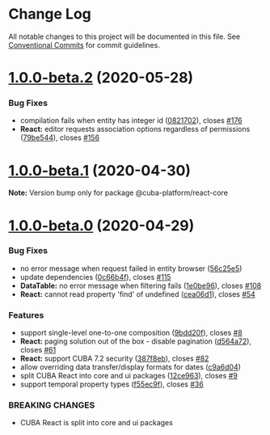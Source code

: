 # Change Log

All notable changes to this project will be documented in this file.
See [Conventional Commits](https://conventionalcommits.org) for commit guidelines.

# [1.0.0-beta.2](https://github.com/cuba-platform/frontend/tree/master/packages/cuba-react-core/compare/@cuba-platform/react-core@1.0.0-beta.1...@cuba-platform/react-core@1.0.0-beta.2) (2020-05-28)


### Bug Fixes

* compilation fails when entity has integer id ([0821702](https://github.com/cuba-platform/frontend/tree/master/packages/cuba-react-core/commit/082170259b884493bdf1f8d7b2d1158b93810064)), closes [#176](https://github.com/cuba-platform/frontend/tree/master/packages/cuba-react-core/issues/176)
* **React:** editor requests association options regardless of permissions ([79be544](https://github.com/cuba-platform/frontend/tree/master/packages/cuba-react-core/commit/79be54417eee28be40136a43a68f4c39ee893194)), closes [#156](https://github.com/cuba-platform/frontend/tree/master/packages/cuba-react-core/issues/156)





# [1.0.0-beta.1](https://github.com/cuba-platform/frontend/tree/master/packages/cuba-react-core/compare/@cuba-platform/react-core@1.0.0-beta.0...@cuba-platform/react-core@1.0.0-beta.1) (2020-04-30)

**Note:** Version bump only for package @cuba-platform/react-core





# [1.0.0-beta.0](https://github.com/cuba-platform/frontend/compare/release_19.1...@cuba-platform/react-core@1.0.0-beta.0) (2020-04-29)

### Bug Fixes

* no error message when request failed in entity browser ([56c25e5](https://github.com/cuba-platform/frontend/commit/56c25e59554e131b98ece8bfd7c9997a2a6c77a4))
* update dependencies ([0c66b4f](https://github.com/cuba-platform/frontend/commit/0c66b4f5db14829afa0bf54ede710e85417e44bd)), closes [#115](https://github.com/cuba-platform/frontend/issues/115)
* **DataTable:** no error message when filtering fails ([1e0be96](https://github.com/cuba-platform/frontend/commit/1e0be9692362cf01d904e2cb12045146ea088a6d)), closes [#108](https://github.com/cuba-platform/frontend/issues/108)
* **React:** cannot read property 'find' of undefined ([cea06d1](https://github.com/cuba-platform/frontend/commit/cea06d1466aa15f972753fee4b417818274118a5)), closes [#54](https://github.com/cuba-platform/frontend/issues/54)


### Features

* support single-level one-to-one composition ([9bdd20f](https://github.com/cuba-platform/frontend/commit/9bdd20f482508dc182183c63e6aad89ad4843b5a)), closes [#8](https://github.com/cuba-platform/frontend/issues/8)
* **React:** paging solution out of the box - disable pagination ([d564a72](https://github.com/cuba-platform/frontend/commit/d564a724d234a04dc24068d48b746708c008202d)), closes [#61](https://github.com/cuba-platform/frontend/issues/61)
* **React:** support CUBA 7.2 security ([387f8eb](https://github.com/cuba-platform/frontend/commit/387f8eb1eedfb3c52bad56c7330b1e3612cd6897)), closes [#82](https://github.com/cuba-platform/frontend/issues/82)
* allow overriding data transfer/display formats for dates ([c9a6d04](https://github.com/cuba-platform/frontend/commit/c9a6d04c3fa78402d9e002d3fd6d52788990aab0))
* split CUBA React into core and ui packages ([12ce963](https://github.com/cuba-platform/frontend/commit/12ce963d3c54660732e1b933d5c68adf6b239cbd)), closes [#9](https://github.com/cuba-platform/frontend/issues/9)
* support temporal property types ([f55ec9f](https://github.com/cuba-platform/frontend/commit/f55ec9f7c558ef82a4b6699511a2045f9058f949)), closes [#36](https://github.com/cuba-platform/frontend/issues/36)


### BREAKING CHANGES

* CUBA React is split into core and ui packages

